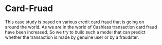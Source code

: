 # Card-Fruad
This case study is based on various credit card fraud that is going on around the world. As we are in the world of Cashless transaction card fraud have been increased. So we try to build such a model that can predict whether the transaction is made by genuine user or by a fraudster. 
